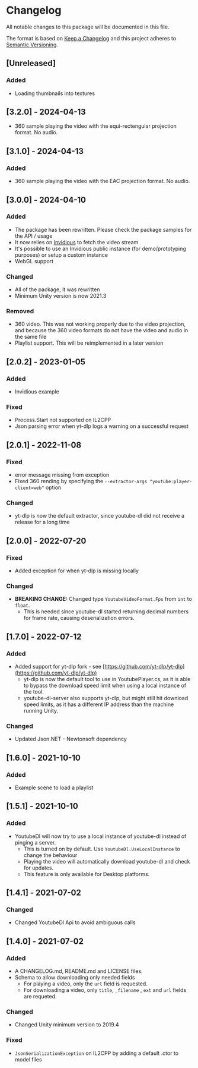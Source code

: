 # Changelog

All notable changes to this package will be documented in this file.

The format is based on [Keep a Changelog](http://keepachangelog.com/en/1.0.0/)
and this project adheres to [Semantic Versioning](http://semver.org/spec/v2.0.0.html).

## [Unreleased]

### Added

- Loading thumbnails into textures

## [3.2.0] - 2024-04-13

- 360 sample playing the video with the equi-rectengular projection format. No audio.

## [3.1.0] - 2024-04-13

### Added

- 360 sample playing the video with the EAC projection format. No audio.

## [3.0.0] - 2024-04-10

### Added

- The package has been rewritten. Please check the package samples for the API / usage
- It now relies on [Invidious](https://invidious.io/) to fetch the video stream
- It's possible to use an Invidious public instance (for demo/prototyping purposes) or setup a custom instance
- WebGL support

### Changed

- All of the package, it was rewritten
- Minimum Unity version is now 2021.3

### Removed

- 360 video. This was not working properly due to the video projection, and because the 360 video formats do not have the video and audio in the same file
- Playlist support. This will be reimplemented in a later version

## [2.0.2] - 2023-01-05

### Added

- Invidious example

### Fixed

- Process.Start not supported on IL2CPP
- Json parsing error when yt-dlp logs a warning on a successful request

## [2.0.1] - 2022-11-08

### Fixed

- error message missing from exception
- Fixed 360 rending by specifying the `--extractor-args "youtube:player-client=web"` option

### Changed

- yt-dlp is now the default extractor, since youtube-dl did not receive a release for a long time

## [2.0.0] - 2022-07-20

### Fixed

- Added exception for when yt-dlp is missing locally

### Changed

- **BREAKING CHANGE:** Changed type `YoutubeVideoFormat.Fps` from `int` to `float`.
  - This is needed since youtube-dl started returning decimal numbers for frame rate, causing deserialization errors.

## [1.7.0] - 2022-07-12

### Added

- Added support for yt-dlp fork - see [https://github.com/yt-dlp/yt-dlp](https://github.com/yt-dlp/yt-dlp)
  - yt-dlp is now the default tool to use in YoutubePlayer.cs, as it is able to bypass the download speed limit when using a local instance of the tool.
  - youtube-dl-server also supports yt-dlp, but might still hit download speed limits, as it has a different IP address than the machine running Unity.

### Changed

- Updated Json.NET - Newtonsoft dependency

## [1.6.0] - 2021-10-10

### Added

- Example scene to load a playlist

## [1.5.1] - 2021-10-10

### Added

- YoutubeDl will now try to use a local instance of youtube-dl instead of pinging a server.
  - This is turned on by default. Use `YoutubeDl.UseLocalInstance` to change the behaviour
  - Playing the video will automatically download youtube-dl and check for updates.
  - This feature is only available for Desktop platforms.

## [1.4.1] - 2021-07-02

### Changed

- Changed YoutubeDl Api to avoid ambiguous calls

## [1.4.0] - 2021-07-02

### Added

- A CHANGELOG.md, README.md and LICENSE files.
- Schema to allow downloading only needed fields
  - For playing a video, only the `url` field is requested.
  - For downloading a video, only `title`, `_filename` , `ext` and `url` fields are requeted.

### Changed

- Changed Unity minimum version to 2019.4

### Fixed

- `JsonSerializationException` on IL2CPP by adding a default .ctor to model files

<!-- markdownlint-configure-file {"MD024": { "siblings_only": true } } -->
